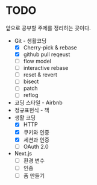 # TODO

앞으로 공부할 주제를 정리하는 곳이다.

- Git - 생활코딩
  - [x] Cherry-pick & rebase
  - [x] github pull reqeust
  - [ ] flow model
  - [ ] interactive rebase
  - [ ] reset & revert
  - [ ] bisect
  - [ ] patch
  - [ ] reflog
- 코딩 스타일 - Airbnb
- 정규표현식 - 책
- 생활 코딩
  - [x] HTTP
  - [x] 쿠키와 인증
  - [x] 세션과 인증
  - [ ] OAuth 2.0

- Next.js
  - [ ] 환경 변수
  - [ ] 인증
  - [ ] 폼 만들기
